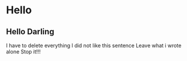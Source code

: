 # Hello
## Hello Darling

I  have to delete everything
I did not like this sentence
Leave what i wrote alone
Stop it!!!

